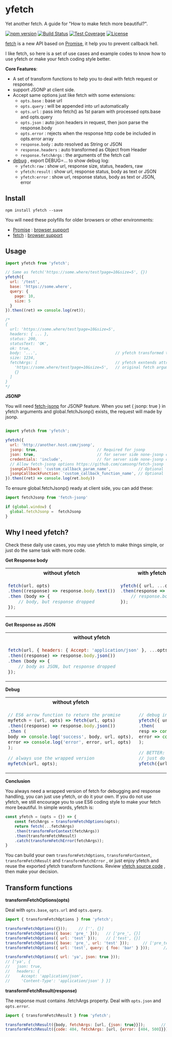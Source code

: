 yfetch
======
Yet another fetch. A guide for "How to make fetch more beautiful?".

[![npm version](https://img.shields.io/npm/v/yfetch.svg)](https://www.npmjs.org/package/yfetch) [![Build Status](https://travis-ci.org/zordius/yfetch.svg?branch=master)](https://travis-ci.org/zordius/yfetch) [![Test Coverage](https://codeclimate.com/github/zordius/yfetch/badges/coverage.svg)](https://codeclimate.com/github/zordius/yfetch) [![License](https://img.shields.io/badge/license-MIT-green.svg)](LICENSE)

[fetch](https://developer.mozilla.org/en-US/docs/Web/API/Fetch_API/Using_Fetch) is a new API based on [Promise](https://developers.google.com/web/fundamentals/getting-started/primers/promises), it help you to prevent callback hell.

I like fetch, so here is a set of use cases and example codes to know how to use yfetch or make your fetch coding style better.

**Core Features**:
* A set of transform functions to help you to deal with fetch request or response.
* support JSONP at client side.
* Accept same options just like fetch with some extensions:
  * `opts.base` : base url
  * `opts.query` : will be appended into url automatically
  * `opts.url` : pass into fetch() as 1st param with processed opts.base and opts.query
  * `opts.json` : auto json headers in request, then json parse the response.body
  * `opts.error` : rejects when the response http code be included in opts.error array
  * `response.body` : auto resolved as String or JSON
  * `response.headers` : auto transformed as Object from Header
  * `response.fetchArgs` : the arguments of the fetch call
* [debug](https://www.npmjs.com/package/debug) , export DEBUG=... to show debug log:
  * `yfetch:raw` : show url, response size, status, headers, raw
  * `yfetch:result` : show url, response status, body as text or JSON
  * `yfetch:error` : show url, response status, body as text or JSON, error

Install
-------

```
npm install yfetch --save
```

You will need these polyfills for older browsers or other environments:
* [Promise](https://www.npmjs.com/search?q=promise%20polyfill&page=1&ranking=popularity) : [browser support](http://caniuse.com/#feat=promises)
* [fetch](https://www.npmjs.com/search?q=fetch%20polyfill&page=1&ranking=popularity) : [browser support](http://caniuse.com/#feat=fetch)

Usage
-----

```javascript
import yfetch from 'yfetch';

// Same as fetch('https://some.where/test?page=10&size=5', {})
yfetch({
  url: '/test',
  base: 'https://some.where',
  query: {
    page: 10,
    size: 5
  }
}).then((ret) => console.log(ret));

/*
{
  url: 'https://some.where/test?page=10&size=5',
  headers: { ... },
  status: 200,
  statusText: 'OK',
  ok: true,
  body: '...',                                  // yfetch transformed text or JSON
  size: 1234,
  fetchArgs: [                                  // yfetch exntends attribute,
    'https://some.where/test?page=10&size=5',   // original fetch arguments stores here
    {}
  ]
}
*/
```

**JSONP**

You will need <a href="https://www.npmjs.com/package/fetch-jsonp">fetch-jsonp</a> for JSONP feature. When you set { jsonp: true } in yfetch arguments and global.fetchJsonp() exists, the request will made by jsonp.

```javascript

import yfetch from 'yfetch';

yfetch({
  url: 'http://another.host.com/jsonp',
  jsonp: true,                          // Required for jsonp
  json: true,                           // for server side none-jsonp calls
  credentials: 'include',               // for server side none-jsonp calls
  // Allow fetch-jsonp options https://github.com/camsong/fetch-jsonp
  jsonpCallback: 'custom_callback_param_name',            // Optional
  jsonpCallbackFunction: 'custom_callback_function_name', // Optional
}).then((ret) => console.log(ret.body))
```

To ensure global.fetchJsonp() ready at client side, you can add these:

```javascript
import fetchJsonp from 'fetch-jsonp'

if (global.window) {
  global.fetchJsonp =  fetchJsonp
}
```

Why I need yfetch?
------------------

Check these daily use cases, you may use yfetch to make things simple, or just do the same task with more code.

**Get Response body**
<table>
 <tr>
  <th width="50%">without yfetch</th><th width="50%">with yfetch</th>
 </tr>
 <tr>
  <td valign="top">

```javascript
fetch(url, opts)
.then((response) => response.body.text())
.then (body => {
    // body, but response dropped
});
```

  </td>
  <td valign="top">

```javascript
yfetch({ url, ...opts })
.then(response => {
    // response.body
});
```

  </td>
 </tr>
</table>

**Get Response as JSON**
<table>
 <tr>
  <th width="50%">without yfetch</th><th width="50%">with yfetch</th>
 </tr>
 <tr>
  <td valign="top">

```javascript
fetch(url, { headers: { Accept: 'application/json' }, ...opts })
.then((response) => response.body.json())
.then (body => {
    // body as JSON, but response dropped
});
```

  </td>
  <td valign="top">

```javascript
yfetch({ url, json: true, ...opts })
.then(response => {
    // response.body as JSON
});
```

  </td>
 </tr>
</table>

**Debug**
<table>
 <tr>
  <th width="50%">without yfetch</th><th width="50%">with yfetch</th>
 </tr>
 <tr>
  <td valign="top">

```javascript
// ES6 arrow function to return the promise
myfetch = (url, opts) => fetch(url, opts)
.then((response) => response.body.json())
.then (
body => console.log('success', body, url, opts),
error => console.log('error', error, url, opts)
);

// always use the wrapped version
myfetch(url, opts);
```

  </td>
  <td valign="top">

```javascript
// debug in your code....deprecated
yfetch({ url, ...opts })
.then(
resp => console.log('success', resp.body, resp.fetchArgs),
error => console.log('error', error, error.fetchArgs)
);

// BETTER: export DEBUG=yfetch:* then
// just do yfetch without changing your code
yfetch({url, json: true, ...opts})
```

  </td>
 </tr>
</table>

**Conclusion**

You always need a wrapped version of fetch for debugging and response handling, you can just use yfetch, or do it your own. If you do not use yfetch, we still encourage you to use ES6 coding style to make your fetch more beautiful. In simple words, yfetch is:

```javascript
const yfetch = (opts = {}) => {
    const fetchArgs = transformFetchOptions(opts);
    return fetch(...fetchArgs)
    .then(transformForContext(fetchArgs))
    .then(transformFetchResult)
    .catch(transformFetchError(fetchArgs));
}
```

You can build your own `transformFetchOptions`, `transformForContext`, `transformFetchResult` and `transformFetchError` , or just enjoy yfetch and reuse the exported yfetch transform functions. Review [yfetch source code](src.js) , then make your decision.

Transform functions
-------------------
**transformFetchOptions(opts)**

Deal with `opts.base`, `opts.url` and `opts.query`.

```javascript
import { transformFetchOptions } from 'yfetch';

transformFetchOptions({}));     // ['', {}]
transformFetchOptions({ base: 'pre_' }));   // ['pre_', {}]
transformFetchOptions({ url: 'test' }));    // ['test', {}]
transformFetchOptions({ base: 'pre_', url: 'test' }));      // ['pre_test', {}]
transformFetchOptions({ url: 'test', query: { foo: 'bar' } }));      // ['test?foo=bar', {}]

transformFetchOptions({ url: 'ya', json: true }));
// ['ya', {
//   json: true,
//   headers: {
//     Accept: 'application/json',
//     'Content-Type': 'application/json' } }]
```

**transformFetchResult(response)**

The response must contains .fetchArgs property. Deal with `opts.json` and `opts.error`.

```javascript
import { transformFetchResult } from 'yfetch';

transformFetchResult({body, fetchArgs: [url, {json: true}}]);       // will JSON.parse(body)
transformFetchResult({code: 404, fetchArgs: [url, {error: [404, 500]}}]);   // will throw
```
